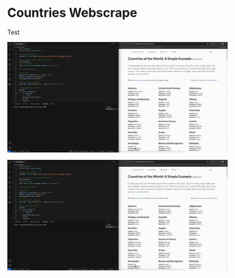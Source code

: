 # Countries Webscrape

Test

<img src="./screenshot/ScreenRecording.gif" alt="Screenshot" >

![screen-gif](./screenshot/ScreenRecording.gif)
